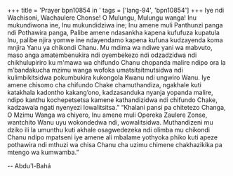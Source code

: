 +++
title = 'Prayer bpn10854 in '
tags = ['lang-94', 'bpn10854']
+++
Iye ndi Wachisoni, Wachaulere Chonse! O Mulungu, Mulungu wanga! Inu mukundiwona ine, Inu mukundidziwa ine; Inu amene muli Panthunzi panga ndi Pothawira panga, Palibe amene ndasankha kapena kufufuza kupatula Inu, palibe njira yomwe ine ndayendamo kapena kufuna kudzayenda koma mnjira Yanu ya chikondi Chanu. Mu mdima wa ndiwe yani wa mabvuto, maso anga amatembenukira ndi oyembekezo ndi odzadzidwa ndi chikhulupiriro ku m'mawa wa chifundo Chanu chopanda malire ndipo ora la m’bandakucha mzimu wanga wofoka umatsitsitmutsidwa ndi kulimbikitsidwa pokumbukira kukongola Kwanu ndi ungwiro Wanu. Iye amene chisomo cha chifundo Chake chamuthandiza, ngakhale kuti katakhala kadontho kakang’ono, kadzasanduka nyanja yopanda malire, ndipo kanthu kochepetsetsa kamene kathandizidwa ndi chifundo Chake, kadzawala ngati nyenyezi lowalitsitsa.” “Khalani pansi pa chitetezo Changa, O Mzimu Wanga wa chiyero, Inu amene muli Opereka Zaulere Zonse, wantchito Wanu uyu wokondedwa ndi, wowalitsidwa. Muthandizeni mu dziko ili la umunthu kuti akhale osagwedezeka ndi olimba mu chikondi Chanu ndipo mpatseni iye amene ali mbalame yothyoka phiko kuti apeze pothawira ndi mthuzi wa chisa Chanu cha uzimu 
chimene chakhazikika pa mtengo wa kumwamba.”

-- Abdu'l-Bahá
